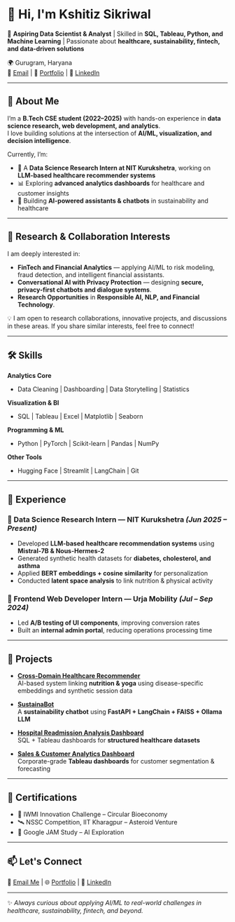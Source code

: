 # 👋 Hi, I'm Kshitiz Sikriwal  

🎯 **Aspiring Data Scientist & Analyst** | Skilled in **SQL, Tableau, Python, and Machine Learning** | Passionate about **healthcare, sustainability, fintech, and data-driven solutions**  

🌍 Gurugram, Haryana  
📧 [Email](mailto:kshitizsikriwal16@gmail.com) | 🔗 [Portfolio](https://www.kshitizsikriwal.dev) | 💼 [LinkedIn](https://linkedin.com/in/kshitizsikriwal)

---

## 🚀 About Me  
I’m a **B.Tech CSE student (2022–2025)** with hands-on experience in **data science research, web development, and analytics**.  
I love building solutions at the intersection of **AI/ML, visualization, and decision intelligence**.  

Currently, I’m:  
- 🔬 A **Data Science Research Intern at NIT Kurukshetra**, working on **LLM-based healthcare recommender systems**  
- 📊 Exploring **advanced analytics dashboards** for healthcare and customer insights  
- 🤖 Building **AI-powered assistants & chatbots** in sustainability and healthcare  

---
## 🧭 Research & Collaboration Interests  

I am deeply interested in:  
- **FinTech and Financial Analytics** — applying AI/ML to risk modeling, fraud detection, and intelligent financial assistants.  
- **Conversational AI with Privacy Protection** — designing **secure, privacy-first chatbots and dialogue systems**.  
- **Research Opportunities** in **Responsible AI, NLP, and Financial Technology**.  

💡 I am open to research collaborations, innovative projects, and discussions in these areas. If you share similar interests, feel free to connect!

---
## 🛠️ Skills  

**Analytics Core**  
- Data Cleaning | Dashboarding | Data Storytelling | Statistics  

**Visualization & BI**  
- SQL | Tableau | Excel | Matplotlib | Seaborn  

**Programming & ML**  
- Python | PyTorch | Scikit-learn | Pandas | NumPy  

**Other Tools**  
- Hugging Face | Streamlit | LangChain | Git  

---

## 💼 Experience  

### 🔹 Data Science Research Intern — NIT Kurukshetra *(Jun 2025 – Present)*  
- Developed **LLM-based healthcare recommendation systems** using **Mistral-7B & Nous-Hermes-2**  
- Generated synthetic health datasets for **diabetes, cholesterol, and asthma**  
- Applied **BERT embeddings + cosine similarity** for personalization  
- Conducted **latent space analysis** to link nutrition & physical activity  

### 🔹 Frontend Web Developer Intern — Urja Mobility *(Jul – Sep 2024)*  
- Led **A/B testing of UI components**, improving conversion rates  
- Built an **internal admin portal**, reducing operations processing time  

---

## 📌 Projects  

- **[Cross-Domain Healthcare Recommender](https://github.com/Kshitizsikriwal/crossdomain-recommender)**  
  AI-based system linking **nutrition & yoga** using disease-specific embeddings and synthetic session data  

- **[SustainaBot](https://github.com/Kshitizsikriwal/sustainabot)**  
  A **sustainability chatbot** using **FastAPI + LangChain + FAISS + Ollama LLM**  

- **[Hospital Readmission Analysis Dashboard](https://github.com/Kshitizsikriwal/hospital-readmission-analysis)**  
  SQL + Tableau dashboards for **structured healthcare datasets**  

- **[Sales & Customer Analytics Dashboard](https://github.com/Kshitizsikriwal/dashboard)**  
  Corporate-grade **Tableau dashboards** for customer segmentation & forecasting  

---

## 🏅 Certifications  
- 🥇 IWMI Innovation Challenge – Circular Bioeconomy  
- 🛰️ NSSC Competition, IIT Kharagpur – Asteroid Venture  
- 🤖 Google JAM Study – AI Exploration  

---

## 📫 Let's Connect  
💌 [Email Me](mailto:kshitizsikriwal16@gmail.com) | 🌐 [Portfolio](https://www.kshitizsikriwal.dev) | 💼 [LinkedIn](https://linkedin.com/in/kshitizsikriwal) 

---

✨ *Always curious about applying AI/ML to real-world challenges in healthcare, sustainability, fintech, and beyond.*  
